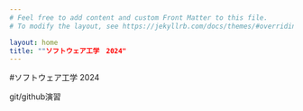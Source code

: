 ```yaml
---
# Feel free to add content and custom Front Matter to this file.
# To modify the layout, see https://jekyllrb.com/docs/themes/#overriding-theme-defaults

layout: home
title: ""ソフトウェア工学　2024"
---
```


#ソフトウェア工学 2024

git/github演習
